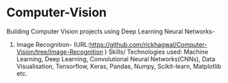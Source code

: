 # Computer-Vision
Building Computer Vision projects using Deep Learning Neural Networks-
1. Image Recognition- (URL:https://github.com/rickhagwal/Computer-Vision/tree/Image-Recognition )
Skills/ Technologies used: Machine Learning, Deep Learning, Convolutional Neural Networks(CNNs), Data Visualisation,
Tensorflow, Keras, Pandas,  Numpy,  Scikit-learn, Matplotlib etc.
